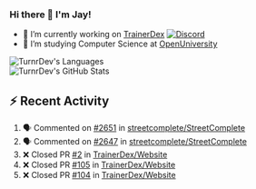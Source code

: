 ### Hi there 👋 I'm Jay!

- 🔭 I’m currently working on [TrainerDex](https://www.github.com/TrainerDex) [![Discord](https://discordapp.com/api/v6/guilds/364313717720219651/widget.png?style=shield)](http://discord.trainerdex.co.uk/)
- 🤔 I’m studying Computer Science at [OpenUniversity](http://www.open.ac.uk/courses/computing-it/degrees/bsc-computing-it-software-q62-soft)

![TurnrDev's Languages](https://github-readme-stats.vercel.app/api/top-langs/?username=TurnrDev&layout=compact&hide_border=true&title_color=1fa6aa&text_color=233247)
<br>
![TurnrDev's GitHub Stats](https://github-readme-stats.vercel.app/api?username=TurnrDev&show_icons=true&hide_border=true&count_private=true&include_all_commits=true&icon_color=1fa6aa&title_color=1fa6aa&text_color=233247)
<br>

## :zap: Recent Activity

<!--START_SECTION:activity-->
1. 🗣 Commented on [#2651](https://github.com/streetcomplete/StreetComplete/issues/2651) in [streetcomplete/StreetComplete](https://github.com/streetcomplete/StreetComplete)
2. 🗣 Commented on [#2647](https://github.com/streetcomplete/StreetComplete/issues/2647) in [streetcomplete/StreetComplete](https://github.com/streetcomplete/StreetComplete)
3. ❌ Closed PR [#2](https://github.com/TrainerDex/Website/pull/2) in [TrainerDex/Website](https://github.com/TrainerDex/Website)
4. ❌ Closed PR [#105](https://github.com/TrainerDex/Website/pull/105) in [TrainerDex/Website](https://github.com/TrainerDex/Website)
5. ❌ Closed PR [#104](https://github.com/TrainerDex/Website/pull/104) in [TrainerDex/Website](https://github.com/TrainerDex/Website)
<!--END_SECTION:activity-->
